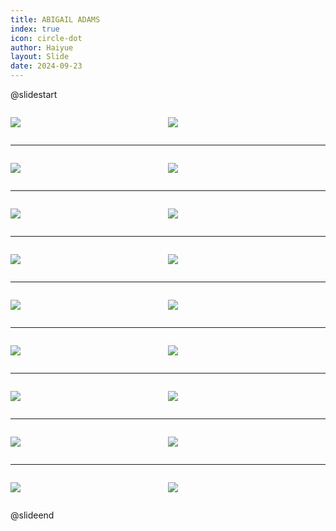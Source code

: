 ```yaml
---
title: ABIGAIL ADAMS
index: true
icon: circle-dot
author: Haiyue
layout: Slide
date: 2024-09-23
---
```

 
@slidestart

<div style="display:flex">
<div style="flex:1">

![](https://raw.githubusercontent.com/yclord/reading/refs/heads/master/english/Level-N/ABIGAIL%20ADAMS/001.webp)
</div>
<div style="flex:1">

![](https://raw.githubusercontent.com/yclord/reading/refs/heads/master/english/Level-N/ABIGAIL%20ADAMS/002.webp)
</div>
</div>

---

<div style="display:flex">
<div style="flex:1">

![](https://raw.githubusercontent.com/yclord/reading/refs/heads/master/english/Level-N/ABIGAIL%20ADAMS/003.webp)
</div>
<div style="flex:1">

![](https://raw.githubusercontent.com/yclord/reading/refs/heads/master/english/Level-N/ABIGAIL%20ADAMS/004.webp)
</div>
</div>

---

<div style="display:flex">
<div style="flex:1">

![](https://raw.githubusercontent.com/yclord/reading/refs/heads/master/english/Level-N/ABIGAIL%20ADAMS/005.webp)
</div>
<div style="flex:1">

![](https://raw.githubusercontent.com/yclord/reading/refs/heads/master/english/Level-N/ABIGAIL%20ADAMS/006.webp)
</div>
</div>

---

<div style="display:flex">
<div style="flex:1">

![](https://raw.githubusercontent.com/yclord/reading/refs/heads/master/english/Level-N/ABIGAIL%20ADAMS/007.webp)
</div>
<div style="flex:1">

![](https://raw.githubusercontent.com/yclord/reading/refs/heads/master/english/Level-N/ABIGAIL%20ADAMS/008.webp)
</div>
</div>

---

<div style="display:flex">
<div style="flex:1">

![](https://raw.githubusercontent.com/yclord/reading/refs/heads/master/english/Level-N/ABIGAIL%20ADAMS/009.webp)
</div>
<div style="flex:1">

![](https://raw.githubusercontent.com/yclord/reading/refs/heads/master/english/Level-N/ABIGAIL%20ADAMS/010.webp)
</div>
</div>

---

<div style="display:flex">
<div style="flex:1">

![](https://raw.githubusercontent.com/yclord/reading/refs/heads/master/english/Level-N/ABIGAIL%20ADAMS/011.webp)
</div>
<div style="flex:1">

![](https://raw.githubusercontent.com/yclord/reading/refs/heads/master/english/Level-N/ABIGAIL%20ADAMS/012.webp)
</div>
</div>

---

<div style="display:flex">
<div style="flex:1">

![](https://raw.githubusercontent.com/yclord/reading/refs/heads/master/english/Level-N/ABIGAIL%20ADAMS/013.webp)
</div>
<div style="flex:1">

![](https://raw.githubusercontent.com/yclord/reading/refs/heads/master/english/Level-N/ABIGAIL%20ADAMS/014.webp)
</div>
</div>

---

<div style="display:flex">
<div style="flex:1">

![](https://raw.githubusercontent.com/yclord/reading/refs/heads/master/english/Level-N/ABIGAIL%20ADAMS/015.webp)
</div>
<div style="flex:1">

![](https://raw.githubusercontent.com/yclord/reading/refs/heads/master/english/Level-N/ABIGAIL%20ADAMS/016.webp)
</div>
</div>

---

<div style="display:flex">
<div style="flex:1">

![](https://raw.githubusercontent.com/yclord/reading/refs/heads/master/english/Level-N/ABIGAIL%20ADAMS/017.webp)
</div>
<div style="flex:1">

![](https://raw.githubusercontent.com/yclord/reading/refs/heads/master/english/Level-N/ABIGAIL%20ADAMS/018.webp)
</div>
</div>

@slideend